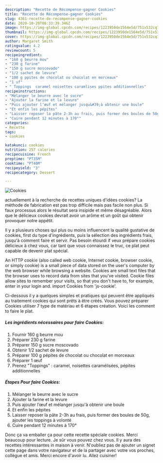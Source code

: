 ```yaml
---
description: "Recette de Récompense-gagner Cookies"
title: "Recette de Récompense-gagner Cookies"
slug: 4361-recette-de-recompense-gagner-cookies
date: 2020-10-28T06:33:39.346Z
image: https://img-global.cpcdn.com/recipes/1223950de1564e5d/751x532cq70/cookies-photo-principale-de-la-recette.jpg
thumbnail: https://img-global.cpcdn.com/recipes/1223950de1564e5d/751x532cq70/cookies-photo-principale-de-la-recette.jpg
cover: https://img-global.cpcdn.com/recipes/1223950de1564e5d/751x532cq70/cookies-photo-principale-de-la-recette.jpg
author: Margaret Smith
ratingvalue: 4.2
reviewcount: 5
recipeingredient:
- "160 g beurre mou"
- "230 g farine"
- "150 g sucre moscovado"
- "1/2 sachet de levure"
- "100 g ppites de chocolat ou chocolat en morceaux"
- "1 uf"
- " Toppings  caramel noisettes caramlises ppites additionnelles"
recipeinstructions:
- "Mélanger le beurre avec le sucre"
- "Ajouter la farine et la levure"
- "Puis ajouter l’œuf et mélanger jusqu&#39;à obtenir une boule"
- "Et enfin les pépites"
- "Laisser reposer la pâte 2-3h au frais, puis former des boules de 50g, ajouter les toppings à volonté"
- "Cuire pendant 12 minutes à 170°"
categories:
- Recette
tags:
- cookies

katakunci: cookies 
nutrition: 257 calories
recipecuisine: French
preptime: "PT35M"
cooktime: "PT40M"
recipeyield: "3"
recipecategory: Dessert

---
```



![Cookies](https://img-global.cpcdn.com/recipes/1223950de1564e5d/751x532cq70/cookies-photo-principale-de-la-recette.jpg)

actuellement à la recherche de recettes uniques d'idées cookies? La méthode de fabrication est pas trop difficile mais pas facile non plus. Si faux processus alors le résultat sera insipide et même désagréable. Alors que le délicieux cookies devrait avoir un arôme et un goût qui obtenir provoquer notre appétit.

Il y a plusieurs choses qui plus ou moins influencent la qualité gustative de cookies, first du type d'ingrédients, puis la sélection des ingrédients frais, jusqu'à comment faire et servir. Pas besoin étourdi if veux prépare cookies délicieux à chez vous, car tant que vous connaissez le truc, ce plat peut capable de devenir plat spécial.

An HTTP cookie (also called web cookie, Internet cookie, browser cookie, or simply cookie) is a small piece of data stored on the user&#39;s computer by the web browser while browsing a website. Cookies are small text files that the browser uses to record data from sites that you&#39;ve visited. Cookie files allow sites to remember your visits, so that you don&#39;t have to, for example, enter in your login and. import Cookies from &#39;js-cookie&#39;.


Ci-dessous il y a quelques simples et pratiques qui peuvent être appliqués au traitement cookies qui sont prêts à être créés. Vous pouvez préparer Cookies utiliser 7 type de matériau et 6 étapes création. Voici les comment to faire le plat.

<!--inarticleads1-->

##### Les ingrédients nécessaires pour faire Cookies:

1. Fournir 160 g beurre mou
1. Préparer 230 g farine
1. Préparer 150 g sucre moscovado
1. Obtenir 1/2 sachet de levure
1. Préparer 100 g pépites de chocolat ou chocolat en morceaux
1. Préparer 1 œuf
1. Prenez  &#34;Toppings&#34; : caramel, noisettes caramélisées, pépites additionnelles




<!--inarticleads2-->

##### Étapes Pour faire Cookies:

1. Mélanger le beurre avec le sucre
1. Ajouter la farine et la levure
1. Puis ajouter l’œuf et mélanger jusqu&#39;à obtenir une boule
1. Et enfin les pépites
1. Laisser reposer la pâte 2-3h au frais, puis former des boules de 50g, ajouter les toppings à volonté
1. Cuire pendant 12 minutes à 170°





Donc ça va emballer ça pour cette recette spéciale cookies. Merci beaucoup pour lecture. Je sûr vous pouvez chez vous. Il y aura des recettes  intéressantes in maison à venir. N'oubliez pas de ajouter un signet cette page dans votre navigateur et de la partager avec votre vos proches, collègue et amis. Merci encore d'avoir lu. Allez cuisiner!

